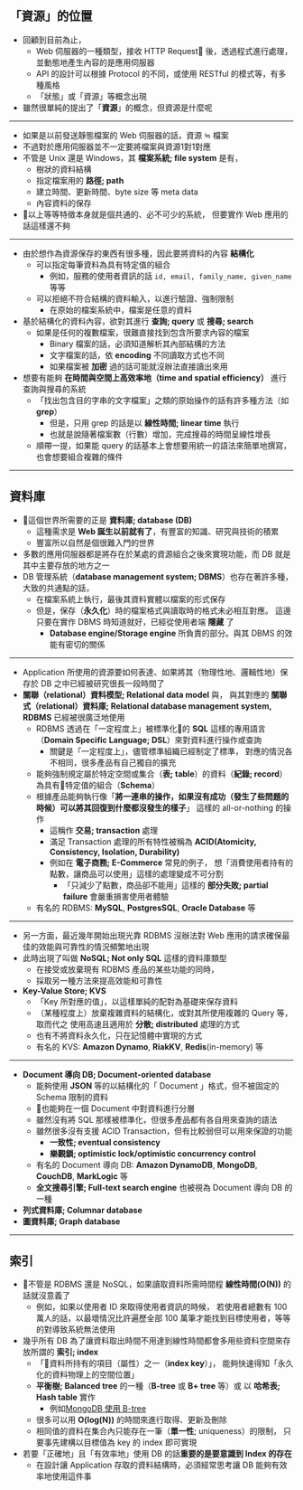 ## 「資源」的位置

- 回顧到目前為止，
    - Web 伺服器的一種類型，接收 HTTP Request 後，透過程式進行處理，
      並動態地產生內容的是應用伺服器
    - API 的設計可以根據 Protocol 的不同，或使用 RESTful 的模式等，有多種風格
    - 「狀態」或「資源」等概念出現
- 雖然很單純的提出了「**資源**」的概念，但資源是什麼呢

---

- 如果是以前發送靜態檔案的 Web 伺服器的話，資源 ≒ 檔案
- 不過對於應用伺服器並不一定要將檔案與資源1對1對應
- 不管是 Unix 還是 Windows，其 **檔案系統; file system** 是有，
    - 樹狀的資料結構
    - 指定檔案用的 **路徑; path**
    - 建立時間、更新時間、byte size 等 meta data
    - 內容資料的保存
- 以上等等特徵本身就是個共通的、必不可少的系統，
  但要實作 Web 應用的話這樣還不夠

---

- 由於想作為資源保存的東西有很多種，因此要將資料的內容 **結構化**
    - 可以指定每筆資料為具有特定值的組合
        - 例如，服務的使用者資訊的話 `id, email, family_name, given_name` 等等
    - 可以拒絕不符合結構的資料輸入，以進行驗證、強制限制
        - 在原始的檔案系統中，檔案是任意的資料
- 基於結構化的資料內容，欲對其進行 **查詢; query** 或 **搜尋; search**
    - 如果是任何的複數檔案，很難直接找到包含所要求內容的檔案
        - Binary 檔案的話，必須知道解析其內部結構的方法
        - 文字檔案的話，依 **encoding** 不同讀取方式也不同
        - 如果檔案被 **加密** 過的話可能就沒辦法直接讀出來用
- 想要有能夠 **在時間與空間上高效率地（time and spatial efficiency）** 進行查詢與搜尋的系統
    - 「找出包含目的字串的文字檔案」之類的原始操作的話有許多種方法（如 **grep**）
        - 但是，只用 grep 的話是以 **線性時間; linear time** 執行
        - 也就是說隨著檔案數（行數）增加，完成搜尋的時間呈線性增長
    - 順帶一提，如果能 query 的話基本上會想要用統一的語法來簡單地撰寫，也會想要組合複雜的條件

---

## 資料庫

- 這個世界所需要的正是 **資料庫; database (DB)**
    - 這種需求是 **Web 誕生以前就有了**，有豐富的知識、研究與技術的積累
    - 豐富所以自然是個很難入門的世界
- 多數的應用伺服器都是將存在於某處的資源組合之後來實現功能，而 DB 就是其中主要存放的地方之一
- DB 管理系統（**database management system; DBMS**）也存在著許多種，大致的共通點的話，
    - 在檔案系統上執行，最後其資料實體以檔案的形式保存
    - 但是，保存（**永久化**）時的檔案格式與讀取時的格式未必相互對應。
      這邊只要在實作 DBMS 時知道就好，已經從使用者端 **隱藏** 了
        - **Database engine/Storage engine** 所負責的部分。與其 DBMS 的效能有密切的關係

---

- Application 所使用的資源要如何表達、如果將其（物理性地、邏輯性地）保存於 DB 之中已經被研究很長一段時間了
- **關聯（relational）資料模型; Relational data model** 與，
  與其對應的 **關聯式（relational）資料庫; Relational database management system, RDBMS** 已經被很廣泛地使用
    - RDBMS 透過在「一定程度上」被標準化的 **SQL** 這樣的專用語言（**Domain Specific Language; DSL**）來對資料進行操作或查詢
        - 關鍵是「一定程度上」，儘管標準組織已經制定了標準，
          對應的情況各不相同，很多產品有自己獨自的擴充
    - 能夠強制規定屬於特定空間或集合（**表; table**）的資料（**紀錄; record**）
      為具有特定值的組合（**Schema**）
    - 根據產品能夠執行像「**將一連串的操作，如果沒有成功（發生了些問題的時候）可以將其回復到什麼都沒發生的樣子**」
      這樣的 all-or-nothing 的操作
        - 這稱作 **交易; transaction** 處理
        - 滿足 Transaction 處理的所有特性被稱為 **ACID(Atomicity, Consistency, Isolation, Durability)**
        - 例如在 **電子商務; E-Commerce** 常見的例子，
          想「消費使用者持有的點數，讓商品可以使用」這樣的處理變成不可分割
            - 「只減少了點數，商品卻不能用」這樣的 **部分失敗; partial failure** 會嚴重損害使用者體驗
    - 有名的 RDBMS: **MySQL**, **PostgresSQL**, **Oracle Database** 等

---

- 另一方面，最近幾年開始出現光靠 RDBMS 沒辦法對 Web 應用的請求確保最佳的效能與可靠性的情況頻繁地出現
- 此時出現了叫做 **NoSQL; Not only SQL** 這樣的資料庫類型
    - 在接受或放棄現有 RDBMS 產品的某些功能的同時，
    - 採取另一種方法來提高效能和可靠性
- **Key-Value Store; KVS**
    - 「Key 所對應的值」，以這樣單純的配對為基礎來保存資料
    - （某種程度上）放棄複雜資料的結構化，或對其所使用複雜的 Query 等，取而代之
       使用高速且適用於 **分散; distributed** 處理的方式
    - 也有不將資料永久化，只在記憶體中實現的方式
    - 有名的 KVS: **Amazon Dynamo**, **RiakKV**, **Redis**(in-memory) 等

---

- **Document 導向 DB; Document-oriented database**
    - 能夠使用 **JSON** 等的以結構化的「 Document 」格式，但不被固定的 Schema 限制的資料
    - 也能夠在一個 Document 中對資料進行分層
    - 雖然沒有將 SQL 那樣被標準化，但很多產品都有各自用來查詢的語法
    - 雖然很多沒有支援 ACID Transaction，但有比較弱但可以用來保證的功能
        - **一致性; eventual consistency**
        - **樂觀鎖; optimistic lock/optimistic concurrency control**
    - 有名的 Document 導向 DB: **Amazon DynamoDB**, **MongoDB**, **CouchDB**, **MarkLogic** 等
    - **全文搜尋引擎; Full-text search engine** 也被視為 Document 導向 DB 的一種
- **列式資料庫; Columnar database**
- **圖資料庫; Graph database**

---

## 索引

- 不管是 RDBMS 還是 NoSQL，如果讀取資料所需時間程 **線性時間(O(N))** 的話就沒意義了
    - 例如，如果以使用者 ID 來取得使用者資訊的時候，
      若使用者總數有 100 萬人的話，以最壞情況比許遍歷全部 100 萬筆才能找到目標使用者，等等的對導致系統無法使用
- 幾乎所有 DB 為了讓資料取出時間不用達到線性時間都會多用些資料空間來存放所謂的 **索引; index**
    - 「資料所持有的項目（屬性）之一（**index key**）」，
      能夠快速得知「永久化的資料物理上的空間位置」
    - **平衡樹; Balanced tree** 的一種（**B-tree** 或 **B+ tree** 等）或
      以 **哈希表; Hash table** 實作
        - 例如[MongoDB 使用 B-tree](https://docs.mongodb.com/manual/indexes/index.html#id2)
    - 很多可以用 **O(log(N))** 的時間來進行取得、更新及刪除
    - 相同值的資料在集合內只能存在一筆（**單一性**; uniqueness）的限制，
      只要事先建構以目標值為 key 的 index 即可實現
- 若要「正確地」且「有效率地」使用 DB 的話**重要的是要意識到 Index 的存在**
    - 在設計讓 Application 存取的資料結構時，必須經常思考讓 DB 能夠有效率地使用這件事
